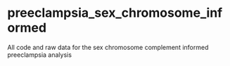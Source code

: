 # preeclampsia_sex_chromosome_informed
All code and raw data for the sex chromosome complement informed preeclampsia analysis
